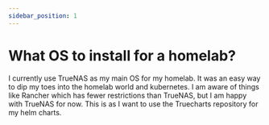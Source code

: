 ```yaml
---
sidebar_position: 1
---
```


# What OS to install for a homelab?

I currently use TrueNAS as my main OS for my homelab. It was an easy way to dip my toes into the homelab world and kubernetes. I am aware of things like Rancher which has fewer restrictions than TrueNAS, but I am happy with TrueNAS for now. This is as I want to use the Truecharts repository for my helm charts.
